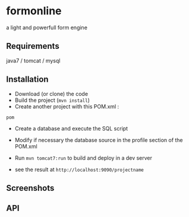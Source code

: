 # formonline
a light and powerfull form engine

## Requirements
java7 / tomcat / mysql

## Installation
- Download (or clone) the code
- Build the project (`mvn install`)
- Create another project with this POM.xml :

```
pom
```

- Create a database and execute the SQL script
- Modify if necessary the database source in the profile section of the POM.xml
- Run `mvn tomcat7:run` to build and deploy in a dev server

- see the result at `http://localhost:9090/projectname`

## Screenshots


## API
